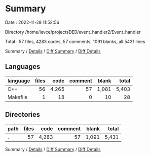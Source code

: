 # Summary

Date : 2022-11-28 11:52:56

Directory /home/levce/projectsDED/event_handler2/Event_handler

Total : 57 files,  4283 codes, 57 comments, 1091 blanks, all 5431 lines

Summary / [Details](details.md) / [Diff Summary](diff.md) / [Diff Details](diff-details.md)

## Languages
| language | files | code | comment | blank | total |
| :--- | ---: | ---: | ---: | ---: | ---: |
| C++ | 56 | 4,265 | 57 | 1,081 | 5,403 |
| Makefile | 1 | 18 | 0 | 10 | 28 |

## Directories
| path | files | code | comment | blank | total |
| :--- | ---: | ---: | ---: | ---: | ---: |
| . | 57 | 4,283 | 57 | 1,091 | 5,431 |

Summary / [Details](details.md) / [Diff Summary](diff.md) / [Diff Details](diff-details.md)